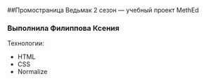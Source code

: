 ##Промостраница Ведьмак 2 сезон — учебный проект MethEd
### Выполнила Филиппова Ксения

Технологии:
- HTML
- CSS
- Normalize
